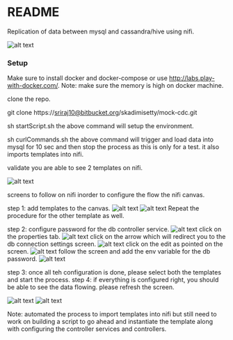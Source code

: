 # README #


Replication of data between mysql and cassandra/hive using nifi.

![alt text](https://bytebucket.org/skadimisetty/mock-cdc/raw/0aab5a05bef639e0f94258deefec4b932074f9e3/Nifi-flow.png)



### Setup ###

Make sure to install docker and docker-compose or use http://labs.play-with-docker.com/.
 Note: make sure the memory is high on docker machine.

clone the repo.

git clone https://sriraj10@bitbucket.org/skadimisetty/mock-cdc.git

sh startScript.sh
  the above command will setup the environment.

sh curlCommands.sh 
  the above command will trigger and load data into mysql for 10 sec and then stop the process as this is only for a test.
  it also imports templates into nifi.

validate you are able to see 2 templates on nifi.

![alt text](https://bytebucket.org/skadimisetty/mock-cdc/raw/82d8ea9c728a8ac5473ff2f9ab45e0c501ec7755/Screen%20Shot%202017-07-28%20at%202.25.32%20PM.png)

screens to follow on nifi inorder to configure the flow the nifi canvas.

step 1: add templates to the canvas.
  ![alt text](https://bytebucket.org/skadimisetty/mock-cdc/raw/82d8ea9c728a8ac5473ff2f9ab45e0c501ec7755/Screen%20Shot%202017-07-28%20at%202.27.37%20PM.png)
  ![alt text](https://bytebucket.org/skadimisetty/mock-cdc/raw/82d8ea9c728a8ac5473ff2f9ab45e0c501ec7755/Screen%20Shot%202017-07-28%20at%202.27.46%20PM.png)
  Repeat the procedure for the other template as well.
  
step 2: configure password for the db controller service.
  ![alt text](https://bytebucket.org/skadimisetty/mock-cdc/raw/82d8ea9c728a8ac5473ff2f9ab45e0c501ec7755/Screen%20Shot%202017-07-28%20at%202.30.04%20PM.png)
  click on the properties tab.
  ![alt text](https://bytebucket.org/skadimisetty/mock-cdc/raw/82d8ea9c728a8ac5473ff2f9ab45e0c501ec7755/Screen%20Shot%202017-07-28%20at%202.30.09%20PM.png)
  click on the arrow which will redirect you to the db connection settings screen.
  ![alt text](https://bytebucket.org/skadimisetty/mock-cdc/raw/82d8ea9c728a8ac5473ff2f9ab45e0c501ec7755/Screen%20Shot%202017-07-28%20at%202.30.14%20PM.png)
  click on the edit as pointed on the screen.
  ![alt text](https://bytebucket.org/skadimisetty/mock-cdc/raw/82d8ea9c728a8ac5473ff2f9ab45e0c501ec7755/Screen%20Shot%202017-07-28%20at%202.30.29%20PM.png)
  follow the screen and add the env variable for the db password.
  ![alt text](https://bytebucket.org/skadimisetty/mock-cdc/raw/0e8e9ed82af1fcc57ba32a534b236b6299b880dd/Screen%20Shot%202017-07-28%20at%202.57.51%20PM.png)

step 3: once all teh configuration is done, please select both the templates and start the process.
step 4: if everything is configured right, you should be able to see the data flowing. please refresh the screen.

  ![alt text](https://bytebucket.org/skadimisetty/mock-cdc/raw/0e8e9ed82af1fcc57ba32a534b236b6299b880dd/Screen%20Shot%202017-07-28%20at%202.34.36%20PM.png)
  ![alt text](https://bytebucket.org/skadimisetty/mock-cdc/raw/0e8e9ed82af1fcc57ba32a534b236b6299b880dd/Screen%20Shot%202017-07-28%20at%202.44.27%20PM.png)

Note: automated the process to import templates into nifi but still need to work on building a script to go ahead and instantiate the template along with configuring the controller services and controllers.


